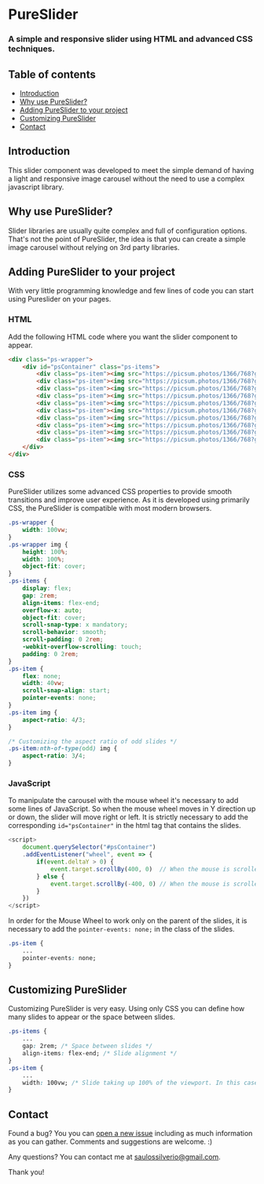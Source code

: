 # PureSlider

### A simple and responsive slider using HTML and advanced CSS techniques.

## Table of contents

- [Introduction](#introduction)
- [Why use PureSlider?](#why-use-pureslider)
- [Adding PureSlider to your project](#adding-pureslider-to-your-project)
- [Customizing PureSlider](#customizing-pureslider)
- [Contact](#contact)


## Introduction

This slider component was developed to meet the simple demand of having a light and responsive image carousel without the need to use a complex javascript library. 

## Why use PureSlider?

Slider libraries are usually quite complex and full of configuration options. That's not the point of PureSlider, the idea is that you can create a simple image carousel without relying on 3rd party libraries.

## Adding PureSlider to your project
With very little programming knowledge and few lines of code you can start using Pureslider on your pages.

### HTML
Add the following HTML code where you want the slider component to appear.

```html
<div class="ps-wrapper">
    <div id="psContainer" class="ps-items">
        <div class="ps-item"><img src="https://picsum.photos/1366/768?grayscale&random=1"/></div>
        <div class="ps-item"><img src="https://picsum.photos/1366/768?grayscale&random=2"/></div>
        <div class="ps-item"><img src="https://picsum.photos/1366/768?grayscale&random=3"/></div>
        <div class="ps-item"><img src="https://picsum.photos/1366/768?grayscale&random=4"/></div>
        <div class="ps-item"><img src="https://picsum.photos/1366/768?grayscale&random=5"/></div>
        <div class="ps-item"><img src="https://picsum.photos/1366/768?grayscale&random=6"/></div>
        <div class="ps-item"><img src="https://picsum.photos/1366/768?grayscale&random=7"/></div>
        <div class="ps-item"><img src="https://picsum.photos/1366/768?grayscale&random=8"/></div>
        <div class="ps-item"><img src="https://picsum.photos/1366/768?grayscale&random=9"/></div>
        <div class="ps-item"><img src="https://picsum.photos/1366/768?grayscale&random=10"/></div>
    </div>
</div>
```

### CSS
PureSlider utilizes some advanced CSS properties to provide smooth transitions and improve user experience. As it is developed using primarily CSS, the PureSlider is compatible with most modern browsers.

```css
.ps-wrapper {
    width: 100vw;
}
.ps-wrapper img {
    height: 100%;
    width: 100%;
    object-fit: cover;
}
.ps-items {
    display: flex;
    gap: 2rem;
    align-items: flex-end;
    overflow-x: auto;
    object-fit: cover;
    scroll-snap-type: x mandatory;
    scroll-behavior: smooth;
    scroll-padding: 0 2rem;
    -webkit-overflow-scrolling: touch;
    padding: 0 2rem;
}
.ps-item {
    flex: none;
    width: 40vw;
    scroll-snap-align: start;
    pointer-events: none;
}
.ps-item img {
    aspect-ratio: 4/3;
}

/* Customizing the aspect ratio of odd slides */
.ps-item:nth-of-type(odd) img {
    aspect-ratio: 3/4;
}
```

### JavaScript
To manipulate the carousel with the mouse wheel it's necessary to add some lines of JavaScript. So when the mouse wheel moves in Y direction up or down, the slider will move right or left. It is strictly necessary to add the corresponding `id="psContainer"` in the html tag that contains the slides.

```javascript
<script>
    document.querySelector("#psContainer")
    .addEventListener("wheel", event => {
        if(event.deltaY > 0) {
            event.target.scrollBy(400, 0)  // When the mouse is scrolled up the slider will move 400px to the left.
        } else {
            event.target.scrollBy(-400, 0) // When the mouse is scrolled down the slider will move 400px to the right.
        }
    })
</script>
```

In order for the Mouse Wheel to work only on the parent of the slides, it is necessary to add the `pointer-events: none;` in the  class of the slides.
```css
.ps-item {
    ...
    pointer-events: none;
}
```

## Customizing PureSlider
Customizing PureSlider is very easy. Using only CSS you can define how many slides to appear or the space between slides.

```css
.ps-items {
    ...
    gap: 2rem; /* Space between slides */ 
    align-items: flex-end; /* Slide alignment */ 
}
.ps-item {
    ...
    width: 100vw; /* Slide taking up 100% of the viewport. In this case only one slider will appear at a time. */ 
}
```

## Contact

Found a bug? You you can [open a new issue](https://github.com/saulosilverio/pureslider/issues/new) including as much information as you can gather. Comments and suggestions are welcome. :)

Any questions? You can contact me at [saulossilverio@gmail.com](mailto:saulossilverio@gmail.com).

Thank you!
